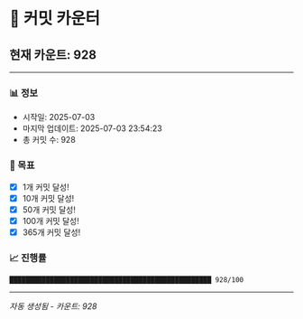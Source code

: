# 🔢 커밋 카운터

## 현재 카운트: 928

---

### 📊 정보
- 시작일: 2025-07-03
- 마지막 업데이트: 2025-07-03 23:54:23
- 총 커밋 수: 928

### 🎯 목표
- [x] 1개 커밋 달성!
- [x] 10개 커밋 달성!
- [x] 50개 커밋 달성!
- [x] 100개 커밋 달성!
- [x] 365개 커밋 달성!

### 📈 진행률
```
██████████████████████████████████████████████████ 928/100
```

---
*자동 생성됨 - 카운트: 928*
